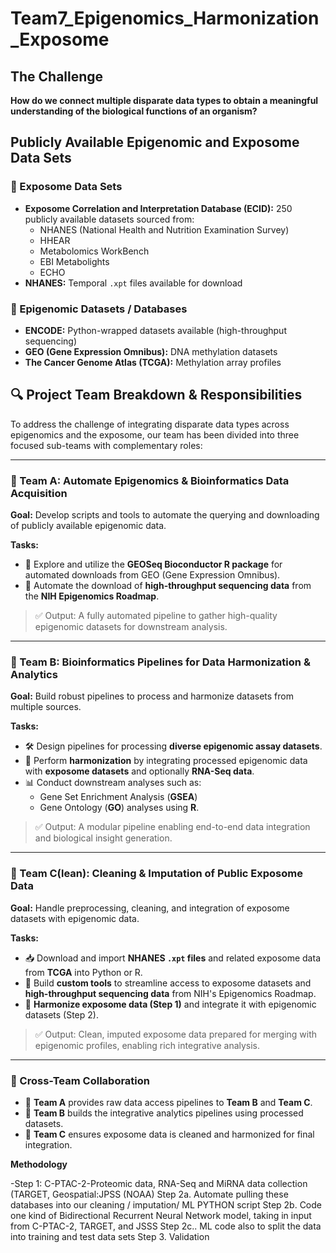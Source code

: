 
# Team7_Epigenomics_Harmonization_Exposome

## The Challenge

**How do we connect multiple disparate data types to obtain a meaningful understanding of the biological functions of an organism?**

## Publicly Available Epigenomic and Exposome Data Sets

### 🔬 Exposome Data Sets
- **Exposome Correlation and Interpretation Database (ECID):** 250 publicly available datasets sourced from:
  - NHANES (National Health and Nutrition Examination Survey)
  - HHEAR
  - Metabolomics WorkBench
  - EBI Metabolights
  - ECHO  
- **NHANES:** Temporal `.xpt` files available for download

### 🧬 Epigenomic Datasets / Databases
- **ENCODE:** Python-wrapped datasets available (high-throughput sequencing)
- **GEO (Gene Expression Omnibus):** DNA methylation datasets
- **The Cancer Genome Atlas (TCGA):** Methylation array profiles


## 🔍 Project Team Breakdown & Responsibilities

To address the challenge of integrating disparate data types across epigenomics and the exposome, our team has been divided into three focused sub-teams with complementary roles:

---

### 🧠 Team A: Automate Epigenomics & Bioinformatics Data Acquisition

**Goal:** Develop scripts and tools to automate the querying and downloading of publicly available epigenomic data.

**Tasks:**
- 🔗 Explore and utilize the **GEOSeq Bioconductor R package** for automated downloads from GEO (Gene Expression Omnibus).
- 🧬 Automate the download of **high-throughput sequencing data** from the **NIH Epigenomics Roadmap**.

> ✅ Output: A fully automated pipeline to gather high-quality epigenomic datasets for downstream analysis.

---

### 🧬 Team B: Bioinformatics Pipelines for Data Harmonization & Analytics

**Goal:** Build robust pipelines to process and harmonize datasets from multiple sources.

**Tasks:**
- 🛠️ Design pipelines for processing **diverse epigenomic assay datasets**.
- 🔄 Perform **harmonization** by integrating processed epigenomic data with **exposome datasets** and optionally **RNA-Seq data**.
- 📊 Conduct downstream analyses such as:
  - Gene Set Enrichment Analysis (**GSEA**)
  - Gene Ontology (**GO**) analyses using **R**.

> ✅ Output: A modular pipeline enabling end-to-end data integration and biological insight generation.

---

### 🧹 Team C(lean): Cleaning & Imputation of Public Exposome Data

**Goal:** Handle preprocessing, cleaning, and integration of exposome datasets with epigenomic data.

**Tasks:**
- 📥 Download and import **NHANES `.xpt` files** and related exposome data from **TCGA** into Python or R.
- 🧰 Build **custom tools** to streamline access to exposome datasets and **high-throughput sequencing data** from NIH's Epigenomics Roadmap.
- 🔗 **Harmonize exposome data (Step 1)** and integrate it with epigenomic datasets (Step 2).

> ✅ Output: Clean, imputed exposome data prepared for merging with epigenomic profiles, enabling rich integrative analysis.

---

### 🤝 Cross-Team Collaboration

- 🔄 **Team A** provides raw data access pipelines to **Team B** and **Team C**.
- 🧬 **Team B** builds the integrative analytics pipelines using processed datasets.
- 🧹 **Team C** ensures exposome data is cleaned and harmonized for final integration.

**Methodology**

-Step 1: C-PTAC-2-Proteomic data, RNA-Seq and MiRNA data collection (TARGET, Geospatial:JPSS (NOAA)
Step 2a. Automate pulling these databases into our cleaning / imputation/ ML PYTHON script
Step 2b. Code one kind of Bidirectional Recurrent Neural Network model, taking in input from C-PTAC-2, TARGET, and JSSS 
Step 2c.. ML code also to split the data into training and test data sets
Step 3. Validation




  
